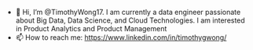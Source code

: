 - 👋 Hi, I’m @TimothyWong17. I am currently a data engineer passionate about Big Data, Data Science, and Cloud Technologies. I am interested in Product Analytics and Product Management
- 📫 How to reach me: https://www.linkedin.com/in/timothygwong/

<!---
TimothyWong17/TimothyWong17 is a ✨ special ✨ repository because its `README.md` (this file) appears on your GitHub profile.
You can click the Preview link to take a look at your changes.
--->
